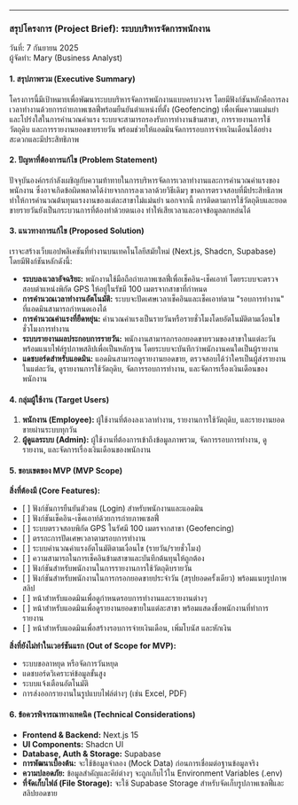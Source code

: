 ---

### **สรุปโครงการ (Project Brief): ระบบบริหารจัดการพนักงาน**

วันที่: 7 กันยายน 2025  
ผู้จัดทำ: Mary (Business Analyst)

#### **1\. สรุปภาพรวม (Executive Summary)**

โครงการนี้มีเป้าหมายเพื่อพัฒนาระบบบริหารจัดการพนักงานแบบครบวงจร โดยมีฟังก์ชันหลักคือการลงเวลาทำงานด้วยการถ่ายภาพเซลฟี่พร้อมยืนยันตำแหน่งที่ตั้ง (Geofencing) เพื่อเพิ่มความแม่นยำและโปร่งใสในการคำนวณค่าแรง ระบบจะสามารถรองรับการทำงานข้ามสาขา, การรายงานการใช้วัตถุดิบ และการรายงานยอดขายรายวัน พร้อมช่วยให้แอดมินจัดการรอบการจ่ายเงินเดือนได้อย่างสะดวกและมีประสิทธิภาพ

#### **2\. ปัญหาที่ต้องการแก้ไข (Problem Statement)**

ปัจจุบันองค์กรกำลังเผชิญกับความท้าทายในการบริหารจัดการเวลาทำงานและการคำนวณค่าแรงของพนักงาน ซึ่งอาจเกิดข้อผิดพลาดได้ง่ายจากการลงเวลาด้วยวิธีเดิมๆ ขาดการตรวจสอบที่มีประสิทธิภาพ ทำให้การคำนวณต้นทุนแรงงานของแต่ละสาขาไม่แม่นยำ นอกจากนี้ การติดตามการใช้วัตถุดิบและยอดขายรายวันยังเป็นกระบวนการที่ต้องทำด้วยตนเอง ทำให้เสียเวลาและอาจข้อมูลตกหล่นได้

#### **3\. แนวทางการแก้ไข (Proposed Solution)**

เราจะสร้างเว็บแอปพลิเคชันที่ทำงานบนเทคโนโลยีสมัยใหม่ (Next.js, Shadcn, Supabase) โดยมีฟังก์ชันหลักดังนี้:

* **ระบบลงเวลาอัจฉริยะ:** พนักงานใช้มือถือถ่ายภาพเซลฟี่เพื่อเช็คอิน-เช็คเอาท์ โดยระบบจะตรวจสอบตำแหน่งพิกัด GPS ให้อยู่ในรัชมี 100 เมตรจากสาขาที่กำหนด  
* **การคำนวณเวลาทำงานอัตโนมัติ:** ระบบจะปัดเศษเวลาเช็คอินและเช็คเอาท์ตาม "รอบการทำงาน" ที่แอดมินสามารถกำหนดเองได้  
* **การคำนวณค่าแรงที่ยืดหยุ่น:** คำนวณค่าแรงเป็นรายวันหรือรายชั่วโมงโดยอัตโนมัติตามเงื่อนไขชั่วโมงการทำงาน  
* **ระบบรายงานผลประกอบการรายวัน:** พนักงานสามารถกรอกยอดขายรวมของสาขาในแต่ละวัน พร้อมแนบไฟล์รูปภาพสลิปเพื่อเป็นหลักฐาน โดยระบบจะบันทึกว่าพนักงานคนใดเป็นผู้รายงาน  
* **แดชบอร์ดสำหรับแอดมิน:** แอดมินสามารถดูรายงานยอดขาย, ตรวจสอบได้ว่าใครเป็นผู้ส่งรายงานในแต่ละวัน, ดูรายงานการใช้วัตถุดิบ, จัดการรอบการทำงาน, และจัดการเรื่องเงินเดือนของพนักงาน

#### **4\. กลุ่มผู้ใช้งาน (Target Users)**

1. **พนักงาน (Employee):** ผู้ใช้งานที่ต้องลงเวลาทำงาน, รายงานการใช้วัตถุดิบ, และรายงานยอดขายผ่านระบบทุกวัน  
2. **ผู้ดูแลระบบ (Admin):** ผู้ใช้งานที่ต้องการเข้าถึงข้อมูลภาพรวม, จัดการรอบการทำงาน, ดูรายงาน, และจัดการเรื่องเงินเดือนของพนักงาน

#### **5\. ขอบเขตของ MVP (MVP Scope)**

**สิ่งที่ต้องมี (Core Features):**

* \[ \] ฟังก์ชันการยืนยันตัวตน (Login) สำหรับพนักงานและแอดมิน  
* \[ \] ฟังก์ชันเช็คอิน-เช็คเอาท์ด้วยการถ่ายภาพเซลฟี่  
* \[ \] ระบบตรวจสอบพิกัด GPS ในรัศมี 100 เมตรจากสาขา (Geofencing)  
* \[ \] ตรรกะการปัดเศษเวลาตามรอบการทำงาน  
* \[ \] ระบบคำนวณค่าแรงอัตโนมัติตามเงื่อนไข (รายวัน/รายชั่วโมง)  
* \[ \] ความสามารถในการเช็คอินข้ามสาขาและบันทึกต้นทุนให้ถูกต้อง  
* \[ \] ฟังก์ชันสำหรับพนักงานในการรายงานการใช้วัตถุดิบรายวัน  
* \[ \] ฟังก์ชันสำหรับพนักงานในการกรอกยอดขายประจำวัน (สรุปยอดครั้งเดียว) พร้อมแนบรูปภาพสลิป  
* \[ \] หน้าสำหรับแอดมินเพื่อดูกำหนดรอบการทำงานและรายงานต่างๆ  
* \[ \] หน้าสำหรับแอดมินเพื่อดูรายงานยอดขายในแต่ละสาขา พร้อมแสดงชื่อพนักงานที่ทำการรายงาน  
* \[ \] หน้าสำหรับแอดมินเพื่อสร้างรอบการจ่ายเงินเดือน, เพิ่มโบนัส และหักเงิน

**สิ่งที่ยังไม่ทำในเวอร์ชันแรก (Out of Scope for MVP):**

* ระบบขอลาหยุด หรือจัดการวันหยุด  
* แดชบอร์ดวิเคราะห์ข้อมูลขั้นสูง  
* ระบบแจ้งเตือนอัตโนมัติ  
* การส่งออกรายงานในรูปแบบไฟล์ต่างๆ (เช่น Excel, PDF)

#### **6\. ข้อควรพิจารณาทางเทคนิค (Technical Considerations)**

* **Frontend & Backend:** Next.js 15  
* **UI Components:** Shadcn UI  
* **Database, Auth & Storage:** Supabase  
* **การพัฒนาเบื้องต้น:** จะใช้ข้อมูลจำลอง (Mock Data) ก่อนการเชื่อมต่อฐานข้อมูลจริง  
* **ความปลอดภัย:** ข้อมูลสำคัญและคีย์ต่างๆ จะถูกเก็บไว้ใน Environment Variables (.env)  
* **ที่จัดเก็บไฟล์ (File Storage):** จะใช้ Supabase Storage สำหรับจัดเก็บรูปภาพเซลฟี่และสลิปยอดขาย

